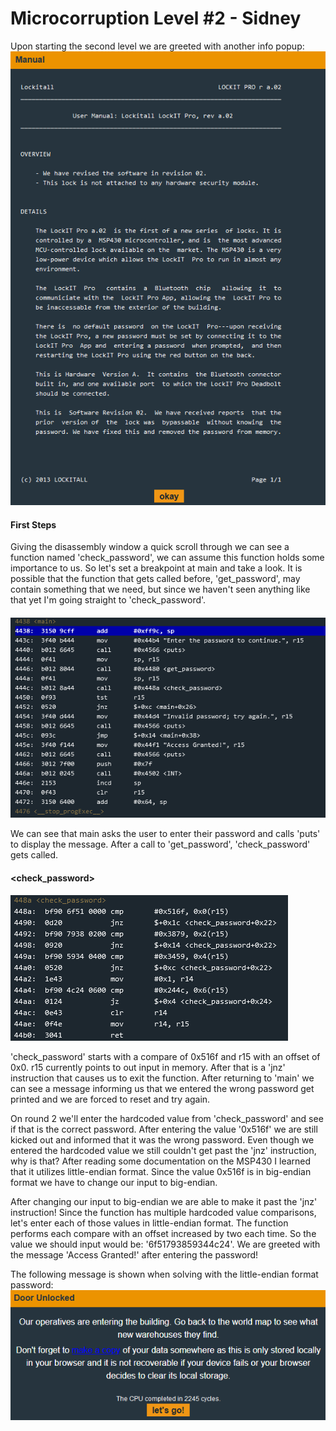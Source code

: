 # Microcorruption Level #2 - Sidney
Upon starting the second level we are greeted with another info popup:
![](Sydney_Images/Sydney_Info.png)

#### First Steps
Giving the disassembly window a quick scroll through we can see a function named 'check_password', we can assume this function holds some importance to us. So let's set a breakpoint at main and take a look. It is possible that the function that gets called before, 'get_password', may contain something that we need, but since we haven't seen anything like that yet I'm going straight to 'check_password'.

#### <main>

![](Sydney_Images/Main.png)

We can see that main asks the user to enter their password and calls 'puts' to display the message. After a call to 'get_password', 'check_password' gets called. 
  
#### <check_password>
  ![](Sydney_Images/check_password.png)
  
  'check_password' starts with a compare of 0x516f and r15 with an offset of 0x0. r15 currently points to out input in memory. After that is a 'jnz' instruction that causes us to exit the function. After returning to 'main' we can see a message informing us that we entered the wrong password get printed and we are forced to reset and try again.
  
  On round 2 we'll enter the hardcoded value from 'check_password' and see if that is the correct password. After entering the value '0x516f' we are still kicked out and informed that it was the wrong password. Even though we entered the hardcoded value we still couldn't get past the 'jnz' instruction, why is that? After reading some documentation on the MSP430 I learned that it utilizes little-endian format. Since the value 0x516f is in big-endian format we have to change our input to big-endian.
  
  After changing our input to big-endian we are able to make it past the 'jnz' instruction! Since the function has multiple hardcoded value comparisons, let's enter each of those values in little-endian format. The function performs each compare with an offset increased by two each time. So the value we should input would be: '6f51793859344c24'. We are greeted with the message 'Access Granted!' after entering the password!
  
  The following message is shown when solving with the little-endian format password:
  ![](Sydney_Images/Solution.png)
  
  
  
  
    
